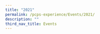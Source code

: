 ```yaml
---
title: "2021"
permalink: /pcps-experience/Events/2021/
description: ""
third_nav_title: Events
---
```

